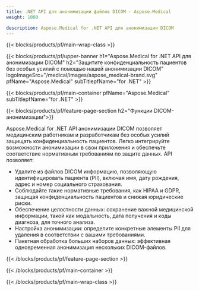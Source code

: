 ```yaml
---
title: .NET API для анонимизации файлов DICOM - Aspose.Medical
weight: 1000

description: Aspose.Medical for .NET API для анонимизации DICOM 
---
```


{{< blocks/products/pf/main-wrap-class >}}

{{< blocks/products/pf/upper-banner h1="Aspose.Medical for .NET API для анонимизации DICOM" h2="Защитите конфиденциальность пациентов без особых усилий с помощью нашей анонимизации DICOM" logoImageSrc="/medical/images/aspose_medical-brand.svg" pfName="Aspose.Medical" subTitlepfName="for .NET" >}}

{{< blocks/products/pf/main-container pfName="Aspose.Medical" subTitlepfName="for .NET" >}}

{{< blocks/products/pf/feature-page-section h2="Функции DICOM-анонимизации">}}

<p>Aspose.Medical for .NET API анонимизации DICOM позволяет медицинским работникам и разработчикам без особых усилий защищать конфиденциальность пациентов. Легко интегрируйте возможности анонимизации в свои приложения и обеспечьте соответствие нормативным требованиям по защите данных. API позволяет:</p>

<ul>
<li>Удалите из файлов DICOM информацию, позволяющую идентифицировать пациента (PII), включая имя, дату рождения, адрес и номер социального страхования.</li>
<li>Соблюдайте такие нормативные требования, как HIPAA и GDPR, защищая конфиденциальность пациентов и снижая юридические риски.</li>
<li>Обеспечение целостности данных: сохранение важной медицинской информации, такой как модальность, дата получения и коды диагноза, для точного анализа.</li>
<li>Настройка анонимизации: определите конкретные элементы PII для удаления в соответствии с вашими требованиями.</li>
<li>Пакетная обработка больших наборов данных: эффективная одновременная анонимизация нескольких DICOM-файлов.</li>
</ul>

{{< /blocks/products/pf/feature-page-section >}}

{{< /blocks/products/pf/main-container >}}

{{< /blocks/products/pf/main-wrap-class >}}